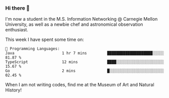 ### Hi there 👋

I'm now a student in the M.S. Information Networking @ Carnegie Mellon University, as well as a newbie chef and astronomical observation enthusiast. 



<!--START_SECTION:waka-->
This week I have spent some time on: 

```text
💬 Programming Languages: 
Java                     1 hr 7 mins         ████████████████████░░░░░   81.87 % 
TypeScript               12 mins             ████░░░░░░░░░░░░░░░░░░░░░   15.67 % 
Go                       2 mins              █░░░░░░░░░░░░░░░░░░░░░░░░   02.45 % 
```


<!--END_SECTION:waka-->

When I am not writing codes, find me at the Museum of Art and Natural History!
